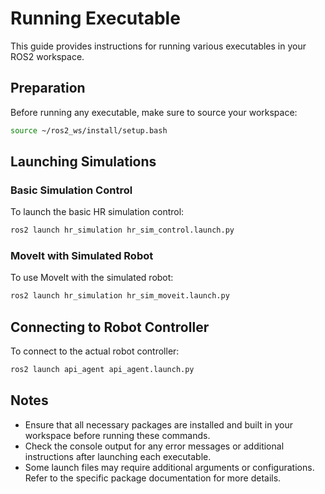 # Running Executable

This guide provides instructions for running various executables in your ROS2 workspace.

## Preparation

Before running any executable, make sure to source your workspace:

```bash
source ~/ros2_ws/install/setup.bash
```

## Launching Simulations

### Basic Simulation Control

To launch the basic HR simulation control:

```bash
ros2 launch hr_simulation hr_sim_control.launch.py
```

### MoveIt with Simulated Robot

To use MoveIt with the simulated robot:

```bash
ros2 launch hr_simulation hr_sim_moveit.launch.py
```

## Connecting to Robot Controller

To connect to the actual robot controller:

```bash
ros2 launch api_agent api_agent.launch.py
```

## Notes

- Ensure that all necessary packages are installed and built in your workspace before running these commands.
- Check the console output for any error messages or additional instructions after launching each executable.
- Some launch files may require additional arguments or configurations. Refer to the specific package documentation for more details.